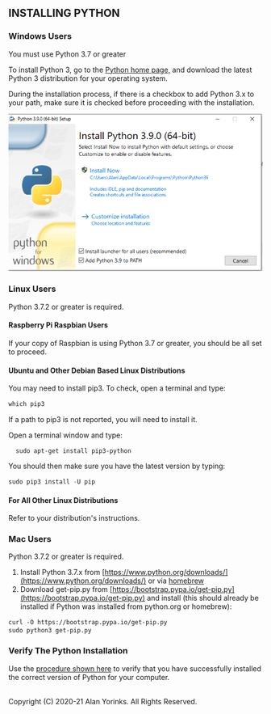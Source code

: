## INSTALLING PYTHON 
### Windows Users

You must use Python 3.7 or greater

To install Python 3, go to the
<a href="https://www.python.org/" target="_blank">Python home page,</a>
and download the latest Python 3 distribution for your operating system.

During the installation process, if there is a checkbox to add Python 3.x to your path,
 make sure it is checked before proceeding with the installation.

![](./images/windows_python_install.png)

### Linux Users
Python 3.7.2 or greater is required.

#### Raspberry Pi Raspbian Users
If your copy of Raspbian is using Python 3.7 or greater, you should be all set to proceed.

#### Ubuntu and Other Debian Based Linux Distributions

You may need to install pip3. To check, open a terminal and type:
```python
which pip3
```
If a path to pip3 is not reported, you will need to install it.

Open a terminal window and type:
```
  sudo apt-get install pip3-python
```

You should then make sure you have the latest version by typing:
```python
sudo pip3 install -U pip
```

#### For All Other Linux Distributions

Refer to your distribution's instructions.

### Mac Users
Python 3.7.2 or greater is required.


1. Install Python 3.7.x from [https://www.python.org/downloads/](https://www.python.org/downloads/)
 or via [homebrew](http://brew.sh/)
2. Download get-pip.py from [https://bootstrap.pypa.io/get-pip.py](https://bootstrap.pypa.io/get-pip.py) and
install (this should already be installed if Python was installed from python.org or homebrew):

```
curl -O https://bootstrap.pypa.io/get-pip.py
sudo python3 get-pip.py
```


### Verify The Python Installation

Use the [procedure shown here](../python_3_verify) to verify that you have successfully
installed the correct version of Python for your
computer.
<br>
<br>


Copyright (C) 2020-21 Alan Yorinks. All Rights Reserved.

